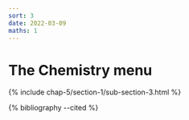 ```yaml
---
sort: 3
date: 2022-03-09
maths: 1
---
```


# The Chemistry menu

{% include chap-5/section-1/sub-section-3.html %}

{% bibliography --cited %}

